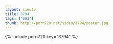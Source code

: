 ```yaml
--- 
layout: sieutv
title: 3794
tags: ["003"]
thumb: http://porn720.net/video/3794/poster.jpg
---
```

{% include porn720 key="3794" %} 
